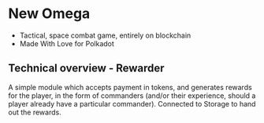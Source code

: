 # New Omega

* Tactical, space combat game, entirely on blockchain
* Made With Love for Polkadot

## Technical overview - Rewarder

A simple module which accepts payment in tokens, and generates rewards for the player, in the form of commanders (and/or their experience, should a player already have a particular commander). Connected to Storage to hand out the rewards.
